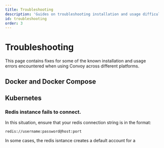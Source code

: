 ```yaml
---
title: Troubleshooting
description: 'Guides on troubleshooting installation and usage difficulties.'
id: troubleshooting
order: 3
---
```


# Troubleshooting

This page contains fixes for some of the known installation and usage errors encountered when using Convoy across different platforms.

## Docker and Docker Compose

<!-- At the moment, we haven't encountered any issue -->

## Kubernetes

### Redis instance fails to connect. 

In this situation, ensure that your redis connection string is in the format:

```
redis://username:password@host:port
```

In some cases, the redis isntance creates a default account for a